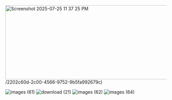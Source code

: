 
<img width="789" height="231" alt="Screenshot 2025-07-25 11 37 25 PM" src="https://github.com/user-attachments/assets/eb61d991-fcf3-4d88-8e0c-c06329939b51" />
/2202c60d-2c00-4566-9752-9b5fa992679c)

![images (61)](https://github.com/user-attachments/assets/900ceda0-a4ee-4778-a674-3ce1d32e0cca)
![download (21)](https://github.com/user-attachments/assets/05592e30-6dea-420f-881e-bf3406f61589)
![images (62)](https://github.com/user-attachments/assets/ac797f4d-75fd-42a2-a6a8-ef811c529099)
![images (64)](https://github.com/user-attachments/assets/b214d11e-8ec9-4b62-8150-e80b7f55b63d)
